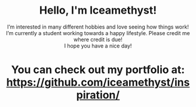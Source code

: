 <h1 align="center">Hello, I'm Iceamethyst!</h1>
<p align="center">I’m interested in many different hobbies and love seeing how things work! <br> I’m currently a student working towards a happy lifestyle. Please credit me where credit is due! <br> I hope you have a nice day!</p>

<h1 align="center"> You can check out my portfolio at: <a href="https://github.com/iceamethyst/inspiration/">https://github.com/iceamethyst/inspiration/</a></h1>
